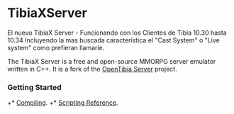 TibiaXServer
============

El nuevo TibiaX Server - Funcionando con los Clientes de Tibia 10.30 hasta 10.34
Incluyendo la mas buscada característica el "Cast System" o "Live system" como prefieran llamarle.

The TibiaX Server is a free and open-source MMORPG server emulator written in C++. It is a fork of the [OpenTibia Server](https://github.com/opentibia/server) project.

  ### Getting Started

+* [Compiling](https://github.com/otland/forgottenserver/wiki/Compiling).
+* [Scripting Reference](https://github.com/otland/forgottenserver/wiki/Script-Interface).
